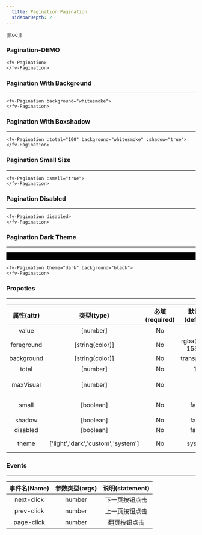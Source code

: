 ```yaml
---
  title: Pagination Pagination
  sidebarDepth: 2
---
```

  
[[toc]]

### Pagination-DEMO 


<ClientOnly>


<fv-Pagination>
</fv-Pagination>

```vue
<fv-Pagination>
</fv-Pagination>
```

### Pagination With Background
---

<fv-Pagination background="whitesmoke">
</fv-Pagination>

```vue
<fv-Pagination background="whitesmoke">
</fv-Pagination>
```

### Pagination With Boxshadow
---

<fv-Pagination :total="100" background="whitesmoke" :shadow="true">
</fv-Pagination>

```vue
<fv-Pagination :total="100" background="whitesmoke" :shadow="true">
</fv-Pagination>
```

### Pagination Small Size
---

<fv-Pagination :small="true">
</fv-Pagination>

```vue
<fv-Pagination :small="true">
</fv-Pagination>
```

### Pagination Disabled
---

<fv-Pagination disabled>
</fv-Pagination>

```vue
<fv-Pagination disabled>
</fv-Pagination>
```

### Pagination Dark Theme
---

<div style="padding: 10px 0px; background: black;">
    <fv-Pagination theme="dark" background="black">
    </fv-Pagination>
</div>

```vue
<fv-Pagination theme="dark" background="black">
</fv-Pagination>
```


</ClientOnly>


### Propoties
---
| 属性(attr) |             类型(type)             | 必填(required) |   默认值(default)    | 说明(statement) |
|:----------:|:----------------------------------:|:--------------:|:--------------------:|:---------------:|
|   value    |              [number]              |       No       |          1           |   当前页码数    |
| foreground |          [string(color)]           |       No       | rgba(0, 90, 158, 1) |                 |
| background |          [string(color)]           |       No       |     transparent      |                 |
|   total    |              [number]              |       No       |          10          |    总页码数     |
| maxVisual  |              [number]              |       No       |          7           |  最大可视按钮   |
|   small    |             [boolean]              |       No       |        false         |  小型分页按钮   |
|   shadow   |             [boolean]              |       No       |        false         |                 |
|  disabled  |             [boolean]              |       No       |        false         |                 |
|   theme    | ['light','dark','custom','system'] |       No       |        system        |  Custom theme   |

### Events
---
| 事件名(Name) | 参数类型(args) | 说明(statement) |
|:------------:|:--------------:|:---------------:|
|  next-click  |     number     | 下一页按钮点击  |
|  prev-click  |     number     | 上一页按钮点击  |
|  page-click  |     number     |  翻页按钮点击   |
  

